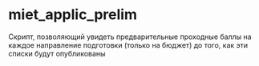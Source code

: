# miet_applic_prelim
Скрипт, позволяющий увидеть предварительные проходные баллы на каждое направление подготовки (только на бюджет) до того, как эти списки будут опубликованы
